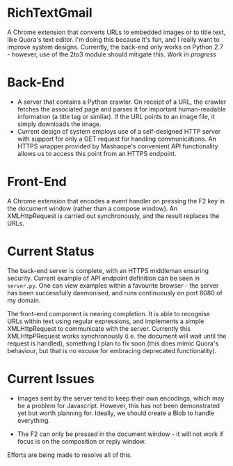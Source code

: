 # RichTextGmail
A Chrome extension that converts URLs to embedded images or to title text, like Quora's text editor. I'm doing this because it's fun, and I really want to improve system designs. Currently, the back-end only works on Python 2.7 - however, use of the 2to3 module should mitigate this.  _Work in progress_

# Back-End

- A server that contains a Python crawler. On receipt of a URL, the crawler fetches the associated page and parses it for important human-readable information (a title tag or similar). If the URL points to an image file, it simply downloads the image. 
- Current design of system employs use of a self-designed HTTP server with support for only a GET request for handling communications. An HTTPS wrapper provided by Mashaope's convenient API functionality allows us to access this point from an HTTPS endpoint.

# Front-End

A Chrome extension that encodes a event handler on pressing the F2 key in the document window (rather than a compose window). An XMLHttpRequest is carried out synchronously, and the result replaces the URLs. 

# Current Status

The back-end server is complete, with an HTTPS middleman ensuring security. Current example of API endpoint definition can be seen in `server.py`. One can view examples within a favourite browser - the server has been successfully daemonised, and runs continuously on port 8080 of my domain.

The front-end component is nearing completion. It is able to recognise URLs within text using regular expressions, and implements a simple XMLHttpRequest to communicate with the server. Currently this XMLHttpPRequest works synchronously (i.e. the document will wait until the request is handled), something I plan to fix soon (this does mimic Quora's behaviour, but that is no excuse for embracing deprecated functionality).

# Current Issues

* Images sent by the server tend to keep their own encodings, which may be a problem for Javascript. However, this has not been demonstrated yet but worth planning for. Ideally, we should create a Blob to handle everything.

* The F2 can only be pressed in the document window - it will not work if focus is on the composition or reply window.

Efforts are being made to resolve all of this.
